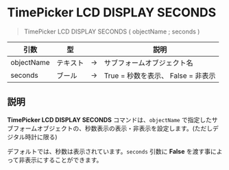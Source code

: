 # TimePicker LCD DISPLAY SECONDS

> TimePicker LCD DISPLAY SECONDS ( objectName ; seconds )

| 引数 | 型 |     | 説明 |
| --- | --- | --- | --- |
| objectName | テキスト | → | サブフォームオブジェクト名 |
| seconds | ブール | → | True = 秒数を表示、 False = 非表示 |

## 説明

**TimePicker LCD DISPLAY SECONDS** コマンドは、`objectName` で指定したサブフォームオブジェクトの、秒数表示の表示・非表示を設定します。(ただしデジタル時計に限る)

デフォルトでは、秒数は表示されています。`seconds` 引数に **False** を渡す事によって非表示にすることができます。
